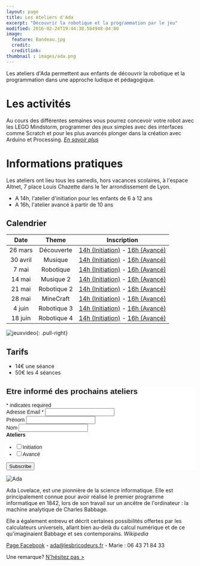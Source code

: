 ```yaml
---
layout: page
title: Les Ateliers d'Ada
excerpt: "Découvrir la robotique et la programmation par le jeu"
modified: 2016-02-24T19:44:38.564948-04:00
image:
  feature: Bandeau.jpg
  credit:
  creditlink:
thumbnail : images/ada.png
---
```



Les ateliers d'Ada permettent aux enfants de découvrir la robotique et la programmation dans une approche ludique et pédagogique.

# Les activités

Au cours des différentes semaines vous pourrez concevoir votre robot avec les LEGO Mindstorm, programmer des jeux simples avec des interfaces comme Scratch et pour les plus avancés plonger dans la création avec Arduino et Processing. _[En savoir plus]({{site.url}}/AteliersdAda/outils/)_

# Informations pratiques
Les ateliers ont lieu tous les samedis, hors vacances scolaires, à l'espace Altnet, 7 place Louis Chazette dans le 1er arrondissement de Lyon.

* A 14h, l'atelier d'initiation pour les enfants de 6 à 12 ans
* A 16h, l'atelier avancé à partir de 10 ans

## Calendrier


 Date | Theme | Inscription 
:-----:|:-----:|:-----:
 26 mars | Découverte | [14h (Initiation)](https://yurplan.com/event/Atelier-d-Ada-Initiation/8426) - [16h (Avancé)](https://yurplan.com/event/Atelier-d-Ada-Avance/8427)
 30 avril | Musique | [14h (Initiation)](https://yurplan.com/event/Atelier-d-Ada-Initiation/8497) - [16h (Avancé)](https://yurplan.com/event/Ateliers-d-Ada-Avance/8499)   
 7 mai | Robotique | [14h (Initiation)](https://yurplan.com/event/Ateliers-d-Ada-Initiation/8500) - [16h (Avancé)](https://yurplan.com/event/Ateliers-d-Ada-avance/8501)         
 14 mai | Musique 2 | [14h (Initiation)](https://yurplan.com/event/Atelier-d-Ada-Initiation-Musique-2/9221) - [16h (Avancé)](https://yurplan.com/event/Atelier-d-Ada-Avance-Musique-2/9223) 
 21 mai | Robotique 2 | [14h (Initiation)](https://yurplan.com/event/Ateliers-d-Ada-Robotique-Initiation/9412) - [16h (Avancé)](http://yurplan.com/event/Ateliers-d-Ada-Robotique-avance/9415)
 28 mai | MineCraft  | [14h (Initiation)](https://yurplan.com/event/Atelier-d-Ada-Initiation-Mine-Craft/9418) - [16h (Avancé)](https://yurplan.com/event/Atelier-d-Ada-Avance-Mine-Craft/9419)   
 4 juin | Robotique 3 | [14h (Initiation)](https://yurplan.com/event/Ateliers-d-Ada-Robotique-Initiation/9413) - [16h (Avancé)](https://yurplan.com/event/Ateliers-d-Ada-Robotique-avance/9416)
 18 juin | Robotique 4 | [14h (Initiation)](http://yurplan.com/event/Ateliers-d-Ada-Robotique-Initiation/9414) - [16h (Avancé)](https://yurplan.com/event/Ateliers-d-Ada-Robotique-avance/9417)     

![jeuxvideo]({{site.url}}/images/AdaJeux.jpg){: .pull-right}

## Tarifs


* 14€ une séance 
* 50€ les 4 séances


<!-- Begin MailChimp Signup Form -->
<link href="//cdn-images.mailchimp.com/embedcode/classic-10_7.css" rel="stylesheet" type="text/css">
<style type="text/css">
  #mc_embed_signup{background:#fff; clear:left; font:14px Helvetica,Arial,sans-serif; }
  /* Add your own MailChimp form style overrides in your site stylesheet or in this style block.
     We recommend moving this block and the preceding CSS link to the HEAD of your HTML file. */
</style>
<div id="mc_embed_signup">
<form action="//lesbricodeurs.us12.list-manage.com/subscribe/post?u=bbbb42e1640719973809dfb8c&amp;id=466cb87d37" method="post" id="mc-embedded-subscribe-form" name="mc-embedded-subscribe-form" class="validate" target="_blank" novalidate>
    <div id="mc_embed_signup_scroll">
  <h2>Etre informé des prochains ateliers</h2>
<div class="indicates-required"><span class="asterisk">*</span> indicates required</div>
<div class="mc-field-group">
  <label for="mce-EMAIL">Adresse Email  <span class="asterisk">*</span>
</label>
  <input type="email" value="" name="EMAIL" class="required email" id="mce-EMAIL">
</div>
<div class="mc-field-group">
  <label for="mce-FNAME">Prénom </label>
  <input type="text" value="" name="FNAME" class="" id="mce-FNAME">
</div>
<div class="mc-field-group">
  <label for="mce-LNAME">Nom </label>
  <input type="text" value="" name="LNAME" class="" id="mce-LNAME">
</div>
<div class="mc-field-group input-group">
    <strong>Ateliers </strong>
    <ul><li><input type="checkbox" value="2" name="group[6177][2]" id="mce-group[6177]-6177-0"><label for="mce-group[6177]-6177-0">Initiation</label></li>
<li><input type="checkbox" value="4" name="group[6177][4]" id="mce-group[6177]-6177-1"><label for="mce-group[6177]-6177-1">Avancé</label></li>
</ul>
</div>
  <div id="mce-responses" class="clear">
    <div class="response" id="mce-error-response" style="display:none"></div>
    <div class="response" id="mce-success-response" style="display:none"></div>
  </div>    <!-- real people should not fill this in and expect good things - do not remove this or risk form bot signups-->
    <div style="position: absolute; left: -5000px;" aria-hidden="true"><input type="text" name="b_bbbb42e1640719973809dfb8c_466cb87d37" tabindex="-1" value=""></div>
    <div class="clear"><input type="submit" value="Subscribe" name="subscribe" id="mc-embedded-subscribe" class="button"></div>
    </div>
</form>
</div>
<script type='text/javascript' src='//s3.amazonaws.com/downloads.mailchimp.com/js/mc-validate.js'></script><script type='text/javascript'>(function($) {window.fnames = new Array(); window.ftypes = new Array();fnames[0]='EMAIL';ftypes[0]='email';fnames[1]='FNAME';ftypes[1]='text';fnames[2]='LNAME';ftypes[2]='text'; /*
 * Translated default messages for the $ validation plugin.
 * Locale: FR
 */
$.extend($.validator.messages, {
        required: "Ce champ est requis.",
        remote: "Veuillez remplir ce champ pour continuer.",
        email: "Veuillez entrer une adresse email valide.",
        url: "Veuillez entrer une URL valide.",
        date: "Veuillez entrer une date valide.",
        dateISO: "Veuillez entrer une date valide (ISO).",
        number: "Veuillez entrer un nombre valide.",
        digits: "Veuillez entrer (seulement) une valeur numérique.",
        creditcard: "Veuillez entrer un numéro de carte de crédit valide.",
        equalTo: "Veuillez entrer une nouvelle fois la même valeur.",
        accept: "Veuillez entrer une valeur avec une extension valide.",
        maxlength: $.validator.format("Veuillez ne pas entrer plus de {0} caractères."),
        minlength: $.validator.format("Veuillez entrer au moins {0} caractères."),
        rangelength: $.validator.format("Veuillez entrer entre {0} et {1} caractères."),
        range: $.validator.format("Veuillez entrer une valeur entre {0} et {1}."),
        max: $.validator.format("Veuillez entrer une valeur inférieure ou égale à {0}."),
        min: $.validator.format("Veuillez entrer une valeur supérieure ou égale à {0}.")
});}(jQuery));var $mcj = jQuery.noConflict(true);</script>
<!--End mc_embed_signup-->



![Ada]({{site.url}}/images/ada.png)

Ada Lovelace, est une pionnière de la science informatique. Elle est principalement connue pour avoir réalisé le premier programme informatique en 1842, lors de son travail sur un ancêtre de l'ordinateur : la machine analytique de Charles Babbage.

Elle a également entrevu et décrit certaines possibilités offertes par les calculateurs universels, allant bien au-delà du calcul numérique et de ce qu'imaginaient Babbage et ses contemporains. _Wikipedia_



[Page Facebook](https://www.facebook.com/Les-Ateliers-dAda-1010068332420661/) - [ada@lesbricodeurs.fr](mailto:ada@lesbricodeurs.fr) - Marie : 06 43 71 84 33

Une remarque? [N'hésitez pas >]({{site.url}}/AteliersdAda/idees/)